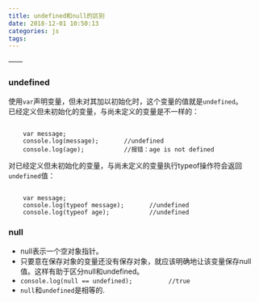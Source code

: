 ```yaml
---
title: undefined和null的区别
date: 2018-12-01 10:50:13
categories: js
tags:
---
```

——
<!--more-->
### undefined
使用`var`声明变量，但未对其加以初始化时，这个变量的值就是`undefined`。<br>
已经定义但未初始化的变量，与尚未定义的变量是不一样的：<br>
<pre><code>
    var message;
    console.log(message);       //undefined
    console.log(age);           //报错：age is not defined
</code></pre>

对已经定义但未初始化的变量，与尚未定义的变量执行typeof操作符会返回`undefined`值：
<pre><code>
    var message;
    console.log(typeof message);       //undefined
    console.log(typeof age);           //undefined
</code></pre>

### null
* null表示一个空对象指针。<br>
* 只要意在保存对象的变量还没有保存对象，就应该明确地让该变量保存null值。这样有助于区分null和undefined。
* `console.log(null == undefined);          //true`
* `null`和`undefined`是相等的.



